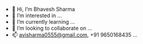 - 👋 Hi, I’m Bhavesh Sharma
- 👀 I’m interested in ...
- 🌱 I’m currently learning ...
- 💞️ I’m looking to collaborate on ...
- 📫 avisharma0555@gmail.com, +91 9650168435 ...

<!---
gitbhaveshsharma/gitbhaveshsharma is a ✨ special ✨ repository because its `README.md` (this file) appears on your GitHub profile.
You can click the Preview link to take a look at your changes.
--->
